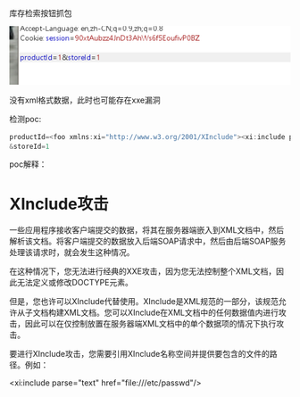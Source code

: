 库存检索按钮抓包

![](images/8DC481D7172240C6BE8C71AD5EC9B258clipboard.png)

没有xml格式数据，此时也可能存在xxe漏洞

检测poc:

```javascript
productId=<foo xmlns:xi="http://www.w3.org/2001/XInclude"><xi:include parse="text" href="file:///etc/passwd"/></foo>
&storeId=1
```



poc解释：

# XInclude攻击

一些应用程序接收客户端提交的数据，将其在服务器端嵌入到XML文档中，然后解析该文档。将客户端提交的数据放入后端SOAP请求中，然后由后端SOAP服务处理该请求时，就会发生这种情况。

在这种情况下，您无法进行经典的XXE攻击，因为您无法控制整个XML文档，因此无法定义或修改DOCTYPE元素。

但是，您也许可以XInclude代替使用。XInclude是XML规范的一部分，该规范允许从子文档构建XML文档。您可以XInclude在XML文档中的任何数据值内进行攻击，因此可以在仅控制放置在服务器端XML文档中的单个数据项的情况下执行攻击。

要进行XInclude攻击，您需要引用XInclude名称空间并提供要包含的文件的路径。例如：

<foo xmlns:xi="http://www.w3.org/2001/XInclude">

<xi:include parse="text" href="file:///etc/passwd"/></foo>